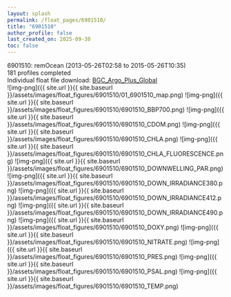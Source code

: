 ```yaml
---
layout: splash
permalink: /float_pages/6901510/
title: "6901510"
author_profile: false
last_created_on: 2025-09-30
toc: false
---
```

 
6901510: remOcean (2013-05-26T02:58 to 2015-05-26T10:35)\
181 profiles completed\
Individual float file download: [BGC_Argo_Plus_Global](https://ftp.soest.hawaii.edu/bgc_argo_plus/Individual_Floats/outliers_removed/6901510_Sprof_processed.nc)\
![img-png]({{ site.url }}{{ site.baseurl }}/assets/images/float_figures/6901510/01_6901510_map.png)
![img-png]({{ site.url }}{{ site.baseurl }}/assets/images/float_figures/6901510/6901510_BBP700.png)
![img-png]({{ site.url }}{{ site.baseurl }}/assets/images/float_figures/6901510/6901510_CDOM.png)
![img-png]({{ site.url }}{{ site.baseurl }}/assets/images/float_figures/6901510/6901510_CHLA.png)
![img-png]({{ site.url }}{{ site.baseurl }}/assets/images/float_figures/6901510/6901510_CHLA_FLUORESCENCE.png)
![img-png]({{ site.url }}{{ site.baseurl }}/assets/images/float_figures/6901510/6901510_DOWNWELLING_PAR.png)
![img-png]({{ site.url }}{{ site.baseurl }}/assets/images/float_figures/6901510/6901510_DOWN_IRRADIANCE380.png)
![img-png]({{ site.url }}{{ site.baseurl }}/assets/images/float_figures/6901510/6901510_DOWN_IRRADIANCE412.png)
![img-png]({{ site.url }}{{ site.baseurl }}/assets/images/float_figures/6901510/6901510_DOWN_IRRADIANCE490.png)
![img-png]({{ site.url }}{{ site.baseurl }}/assets/images/float_figures/6901510/6901510_DOXY.png)
![img-png]({{ site.url }}{{ site.baseurl }}/assets/images/float_figures/6901510/6901510_NITRATE.png)
![img-png]({{ site.url }}{{ site.baseurl }}/assets/images/float_figures/6901510/6901510_PRES.png)
![img-png]({{ site.url }}{{ site.baseurl }}/assets/images/float_figures/6901510/6901510_PSAL.png)
![img-png]({{ site.url }}{{ site.baseurl }}/assets/images/float_figures/6901510/6901510_TEMP.png)
